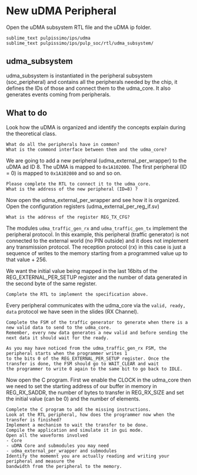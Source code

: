 # New uDMA Peripheral

Open the uDMA subsystem RTL file and the uDMA ip folder.

```
sublime_text pulpissimo/ips/udma
sublime_text pulpissimo/ips/pulp_soc/rtl/udma_subsystem/
```

## udma_subsystem

udma_subsystem is instantiated in the peripheral subsystem (soc_peripheral) and contains
all the peripherals needed by the chip, it defines the IDs of those and connect them to the
udma_core.
It also generates events coming from peripherals.


## What to do

Look how the uDMA is organized and identify the concepts explain during the theoretical class.

```
What do all the peripherals have in common?
What is the commond interface between them and the udma_core?
```

We are going to add a new peripheral (udma_external_per_wrapper) to the uDMA ad ID 8.
The uDMA is mapped to `0x1A102000`.
The first peripheral (ID = 0) is mapped to `0x1A102080` and so and so on.

```
Please complete the RTL to connect it to the udma_core.
What is the address of the new peripheral (ID=8) ?
```

Now open the udma_external_per_wrapper and see how it is organized.
Open the configuration registers (udma_external_per_reg_if.sv)

```
What is the address of the register REG_TX_CFG?
```

The modules `udma_traffic_gen_rx` and `udma_traffic_gen_tx` implement the peripheral protocol.
In this example, this peripheral (traffic generator) is not connected to the external world (no PIN outside)
and it does not implement any transmission protocol.
The reception protocol (rx) in this case is just a sequence of writes to the memory starting from a programmed
value up to that value + 256.

We want the initial value being mapped in the last 16bits of the REG_EXTERNAL_PER_SETUP register and the
number of data generated in the second byte of the same register.

```
Complete the RTL to implement the specification above.
```

Every peripheral communicates with the udma_core via the `valid, ready, data` protocol we have seen in the slides (RX Channel).


```
Complete the FSM of the traffic generator to generate when there is a new valid data to send to the udma_core.
Remember, every new data generates a new valid and before sending the next data it should wait for the ready.
```

```
As you may have noticed from the udma_traffic_gen_rx FSM, the peripheral starts when the programmer writes 1
to the bits 0 of the REG_EXTERNAL_PER_SETUP register. Once the transfer is done, the FSM should go to WAIT_CLEAR and wait
the programmer to write 0 again to the same bit to go back to IDLE.
```


Now open the C program. First we enable the CLOCK in the udma_core then we need to set the starting address of our
buffer in memory in REG_RX_SADDR, the number of bytes to transfer in REG_RX_SIZE and set the initial value (can be 0)
and the number of elements.


```
Complete the C program to add the missing instructions.
Look at the RTL peripheral, how does the programmer now when the transfer is finished?
Implement a mechanism to wait the transfer to be done.
Compile the application and simulate it in gui mode.
Open all the waveforms involved
- Core
- uDMA Core and submodules you may need
- udma_external_per_wrapper and submodules
Identify the momemnt you are actually reading and writing your peripheral and measure the
bandwidth from the peripheral to the memory.
```


